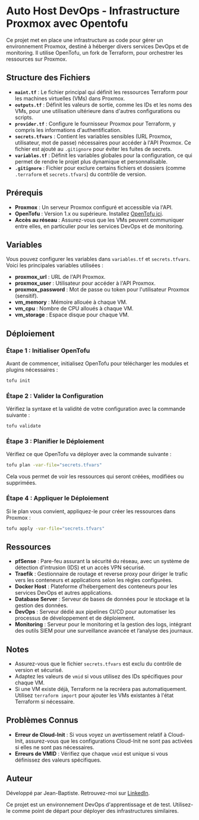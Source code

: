 
# Auto Host DevOps - Infrastructure Proxmox avec Opentofu

Ce projet met en place une infrastructure as code pour gérer un environnement Proxmox, destiné à héberger divers services DevOps et de monitoring. Il utilise OpenTofu, un fork de Terraform, pour orchestrer les ressources sur Proxmox.

## Structure des Fichiers

- **`maint.tf`** : Le fichier principal qui définit les ressources Terraform pour les machines virtuelles (VMs) dans Proxmox.
- **`outputs.tf`** : Définit les valeurs de sortie, comme les IDs et les noms des VMs, pour une utilisation ultérieure dans d'autres configurations ou scripts.
- **`provider.tf`** : Configure le fournisseur Proxmox pour Terraform, y compris les informations d'authentification.
- **`secrets.tfvars`** : Contient les variables sensibles (URL Proxmox, utilisateur, mot de passe) nécessaires pour accéder à l'API Proxmox. Ce fichier est ajouté au `.gitignore` pour éviter les fuites de secrets.
- **`variables.tf`** : Définit les variables globales pour la configuration, ce qui permet de rendre le projet plus dynamique et personnalisable.
- **`.gitignore`** : Fichier pour exclure certains fichiers et dossiers (comme `.terraform` et `secrets.tfvars`) du contrôle de version.

## Prérequis

- **Proxmox** : Un serveur Proxmox configuré et accessible via l'API.
- **OpenTofu** : Version 1.x ou supérieure. Installez [OpenTofu ici](https://opentofu.org/downloads).
- **Accès au réseau** : Assurez-vous que les VMs peuvent communiquer entre elles, en particulier pour les services DevOps et de monitoring.

## Variables

Vous pouvez configurer les variables dans `variables.tf` et `secrets.tfvars`. Voici les principales variables utilisées :

- **proxmox_url** : URL de l'API Proxmox.
- **proxmox_user** : Utilisateur pour accéder à l'API Proxmox.
- **proxmox_password** : Mot de passe ou token pour l'utilisateur Proxmox (sensitif).
- **vm_memory** : Mémoire allouée à chaque VM.
- **vm_cpu** : Nombre de CPU alloués à chaque VM.
- **vm_storage** : Espace disque pour chaque VM.

## Déploiement

### Étape 1 : Initialiser OpenTofu

Avant de commencer, initialisez OpenTofu pour télécharger les modules et plugins nécessaires :

```bash
tofu init
```

### Étape 2 : Valider la Configuration

Vérifiez la syntaxe et la validité de votre configuration avec la commande suivante :

```bash
tofu validate
```

### Étape 3 : Planifier le Déploiement

Vérifiez ce que OpenTofu va déployer avec la commande suivante :

```bash
tofu plan -var-file="secrets.tfvars"
```

Cela vous permet de voir les ressources qui seront créées, modifiées ou supprimées.

### Étape 4 : Appliquer le Déploiement

Si le plan vous convient, appliquez-le pour créer les ressources dans Proxmox :

```bash
tofu apply -var-file="secrets.tfvars"
```

## Ressources

- **pfSense** : Pare-feu assurant la sécurité du réseau, avec un système de détection d'intrusion (IDS) et un accès VPN sécurisé.
- **Traefik** : Gestionnaire de routage et reverse proxy pour diriger le trafic vers les conteneurs et applications selon les règles configurées.
- **Docker Host** : Plateforme d’hébergement des conteneurs pour les services DevOps et autres applications.
- **Database Server** : Serveur de bases de données pour le stockage et la gestion des données.
- **DevOps** : Serveur dédié aux pipelines CI/CD pour automatiser les processus de développement et de déploiement.
- **Monitoring** : Serveur pour le monitoring et la gestion des logs, intégrant des outils SIEM pour une surveillance avancée et l’analyse des journaux.

## Notes

- Assurez-vous que le fichier `secrets.tfvars` est exclu du contrôle de version et sécurisé.
- Adaptez les valeurs de `vmid` si vous utilisez des IDs spécifiques pour chaque VM.
- Si une VM existe déjà, Terraform ne la recréera pas automatiquement. Utilisez `terraform import` pour ajouter les VMs existantes à l'état Terraform si nécessaire.

## Problèmes Connus

- **Erreur de Cloud-Init** : Si vous voyez un avertissement relatif à Cloud-Init, assurez-vous que les configurations Cloud-Init ne sont pas activées si elles ne sont pas nécessaires.
- **Erreurs de VMID** : Vérifiez que chaque `vmid` est unique si vous définissez des valeurs spécifiques.

## Auteur

Développé par Jean-Baptiste. Retrouvez-moi sur [LinkedIn](https://www.linkedin.com/in/jean-baptiste-faria/).

Ce projet est un environnement DevOps d'apprentissage et de test. Utilisez-le comme point de départ pour déployer des infrastructures similaires.
